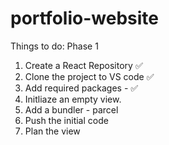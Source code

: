 # portfolio-website

Things to do: Phase 1
1. Create a React Repository ✅
2. Clone the project to VS code ✅
3. Add required packages - ✅
4. Initliaze an empty view.
5. Add a bundler - parcel
6. Push the initial code
7. Plan the view
